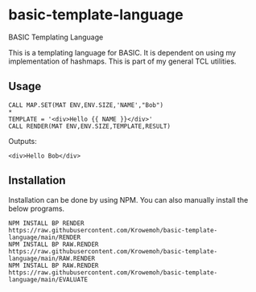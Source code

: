 # basic-template-language
BASIC Templating Language

This is a templating language for BASIC. It is dependent on using my implementation of hashmaps. This is part of my general TCL utilities.

## Usage

```
CALL MAP.SET(MAT ENV,ENV.SIZE,'NAME',"Bob")
*
TEMPLATE = '<div>Hello {{ NAME }}</div>'
CALL RENDER(MAT ENV,ENV.SIZE,TEMPLATE,RESULT)
```

Outputs:

```
<div>Hello Bob</div>
```

## Installation

Installation can be done by using NPM. You can also manually install the below programs.

```
NPM INSTALL BP RENDER https://raw.githubusercontent.com/Krowemoh/basic-template-language/main/RENDER
NPM INSTALL BP RAW.RENDER https://raw.githubusercontent.com/Krowemoh/basic-template-language/main/RAW.RENDER
NPM INSTALL BP RAW.RENDER https://raw.githubusercontent.com/Krowemoh/basic-template-language/main/EVALUATE
```
